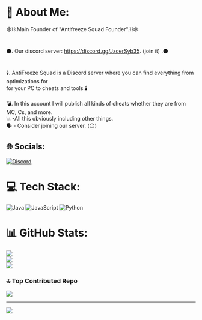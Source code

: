 # 💫 About Me:
   🕸️⛓️.Main Founder of  "Antifreeze Squad Founder".⛓️🕸️<br><br>                               
   ⚫. Our discord server:  https://discord.gg/JzcerSyb35. (join it) .⚫<br><br>      
   🕯️. AntiFreeze Squad is a Discord server where you can find everything from optimizations for <br>for your PC to cheats and tools.🕯️<br><br>
   💣. In this account I will publish all kinds of cheats whether they are from MC, Cs, and more. <br>💥 -All this obviously including other things.<br> 
   🗣️ - Consider joining our server. (😉)


## 🌐 Socials:
[![Discord](https://img.shields.io/badge/Discord-%237289DA.svg?logo=discord&logoColor=white)](https://discord.gg/https://discord.gg/JzcerSyb35) 

# 💻 Tech Stack:
![Java](https://img.shields.io/badge/java-%23ED8B00.svg?style=plastic&logo=openjdk&logoColor=white) ![JavaScript](https://img.shields.io/badge/javascript-%23323330.svg?style=plastic&logo=javascript&logoColor=%23F7DF1E) ![Python](https://img.shields.io/badge/python-3670A0?style=plastic&logo=python&logoColor=ffdd54)
# 📊 GitHub Stats:
![](https://github-readme-stats.vercel.app/api?username=Rtrokil&theme=dark&hide_border=false&include_all_commits=false&count_private=false)<br/>
![](https://github-readme-streak-stats.herokuapp.com/?user=Rtrokil&theme=dark&hide_border=false)<br/>
![](https://github-readme-stats.vercel.app/api/top-langs/?username=Rtrokil&theme=dark&hide_border=false&include_all_commits=false&count_private=false&layout=compact)

### 🔝 Top Contributed Repo
![](https://github-contributor-stats.vercel.app/api?username=Rtrokil&limit=5&theme=dark&combine_all_yearly_contributions=true)

---
[![](https://visitcount.itsvg.in/api?id=Rtrokil&icon=5&color=12)](https://visitcount.itsvg.in)

